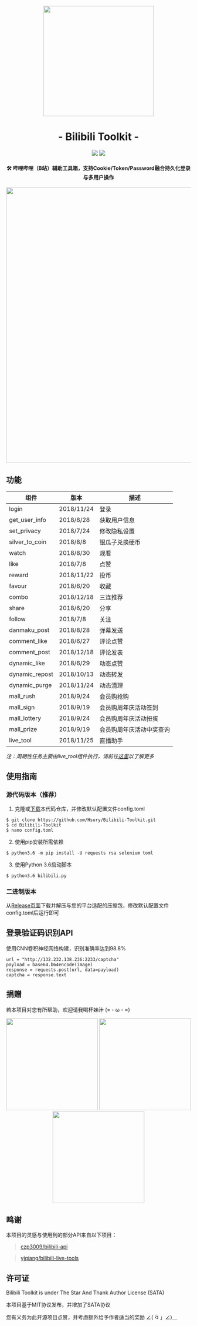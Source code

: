 <p align="center">
<img src="https://cdn.kagamiz.com/Bilibili-Toolkit/bilibili.png" width="300">
</p>

<h1 align="center">- Bilibili Toolkit -</h1>

<p align="center">
<img src="https://img.shields.io/badge/version-2018.12.18-green.svg?longCache=true&style=for-the-badge">
<img src="https://img.shields.io/badge/license-SATA-blue.svg?longCache=true&style=for-the-badge">
</p>

<h4 align="center">🛠️ 哔哩哔哩（B站）辅助工具箱，支持Cookie/Token/Password融合持久化登录与多用户操作</h4>

<p align="center">
<img src="https://cdn.kagamiz.com/Bilibili-Toolkit/demo.png" width="750">
</p>

## 功能

|组件                |版本           |描述                          |
|--------------------|---------------|------------------------------|
|login               |2018/11/24     |登录                          |
|get_user_info       |2018/8/28      |获取用户信息                  |
|set_privacy         |2018/7/24      |修改隐私设置                  |
|silver_to_coin      |2018/8/8       |银瓜子兑换硬币                |
|watch               |2018/8/30      |观看                          |
|like                |2018/7/8       |点赞                          |
|reward              |2018/11/22     |投币                          |
|favour              |2018/6/20      |收藏                          |
|combo               |2018/12/18     |三连推荐                      |
|share               |2018/6/20      |分享                          |
|follow              |2018/7/8       |关注                          |
|danmaku_post        |2018/8/28      |弹幕发送                      |
|comment_like        |2018/6/27      |评论点赞                      |
|comment_post        |2018/12/18     |评论发表                      |
|dynamic_like        |2018/6/29      |动态点赞                      |
|dynamic_repost      |2018/10/13     |动态转发                      |
|dynamic_purge       |2018/11/24     |动态清理                      |
|mall_rush           |2018/9/24      |会员购抢购                    |
|mall_sign           |2018/9/19      |会员购周年庆活动签到          |
|mall_lottery        |2018/9/24      |会员购周年庆活动扭蛋          |
|mall_prize          |2018/9/19      |会员购周年庆活动中奖查询      |
|live_tool           |2018/11/25     |直播助手                      |

*注：周期性任务主要由live_tool组件执行，请前往[这里](https://github.com/Hsury/Bilibili-Live-Tool)以了解更多*

## 使用指南

### 源代码版本（推荐）

1. 克隆或[下载](https://github.com/Hsury/Bilibili-Toolkit/archive/master.zip)本代码仓库，并修改默认配置文件config.toml

```
$ git clone https://github.com/Hsury/Bilibili-Toolkit.git
$ cd Bilibili-Toolkit
$ nano config.toml
```

2. 使用pip安装所需依赖

```
$ python3.6 -m pip install -U requests rsa selenium toml
```

3. 使用Python 3.6启动脚本

```
$ python3.6 bilibili.py
```

### 二进制版本

从[Release页面](https://github.com/Hsury/Bilibili-Toolkit/releases)下载并解压与您的平台适配的压缩包，修改默认配置文件config.toml后运行即可

## 登录验证码识别API

使用CNN卷积神经网络构建，识别准确率达到98.8%

```
url = "http://132.232.138.236:2233/captcha"
payload = base64.b64encode(image)
response = requests.post(url, data=payload)
captcha = response.text
```

## 捐赠

若本项目对您有所帮助，欢迎请我喝杯~~妹汁~~ (=・ω・=)

<p align="center">
<img src="https://cdn.kagamiz.com/Bilibili-Toolkit/donate_alipay.png" width="250">
<img src="https://cdn.kagamiz.com/Bilibili-Toolkit/donate_wechat.png" width="250">
<img src="https://cdn.kagamiz.com/Bilibili-Toolkit/donate_alipay_redpacket.png" width="250">
</p>

## 鸣谢

本项目的灵感与使用到的部分API来自以下项目：

> [czp3009/bilibili-api](https://github.com/czp3009/bilibili-api)

> [yjqiang/bilibili-live-tools](https://github.com/yjqiang/bilibili-live-tools)

## 许可证

Bilibili Toolkit is under The Star And Thank Author License (SATA)

本项目基于MIT协议发布，并增加了SATA协议

您有义务为此开源项目点赞，并考虑额外给予作者适当的奖励 ∠( ᐛ 」∠)＿
